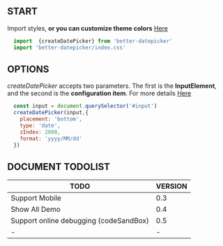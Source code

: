 ## START
 Import styles, **or you can customize theme colors** [Here](#/doc/theme)
```js
  import  {createDatePicker} from 'better-datepicker'
  import 'better-datepicker/index.css'

```


## OPTIONS
  *createDatePicker* accepts two parameters.
  The first is the **InputElement**, and the second is the **configuration item**. For more details [Here](#/doc/options)
```js
  const input = document.querySelector('#input')
  createDatePicker(input,{
    placement: 'bottom',
    type: 'date',
    zIndex: 2000,
    format: 'yyyy/MM/dd'
  })
```

## DOCUMENT TODOLIST

| TODO     | VERSION   |
| ----------------- | -------------------------------- |
| Support Mobile  |    0.3     |
| Show All Demo  |  0.4    |
| Support online debugging  (codeSandBox)  |  0.5    |
| -  |  -   |
